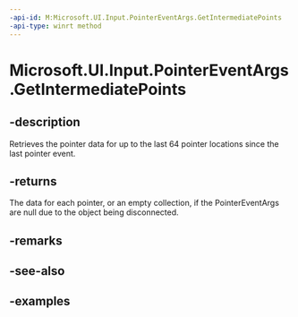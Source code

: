 ```yaml
---
-api-id: M:Microsoft.UI.Input.PointerEventArgs.GetIntermediatePoints
-api-type: winrt method
---
```


# Microsoft.UI.Input.PointerEventArgs.GetIntermediatePoints

<!--
public System.Collections.Generic.IList<Microsoft.UI.Input.PointerPoint> GetIntermediatePoints ();
-->

## -description

Retrieves the pointer data for up to the last 64 pointer locations since the last pointer event.

## -returns

The data for each pointer, or an empty collection, if the PointerEventArgs are null due to the object being disconnected.
## -remarks

## -see-also

## -examples
